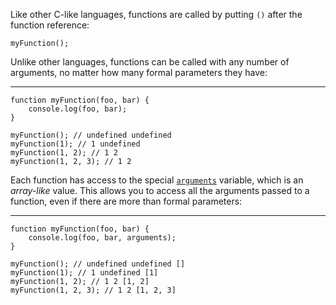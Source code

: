 Like other C-like languages, functions are called by putting `()` after the function reference:

    myFunction();

Unlike other languages, functions can be called with any number of arguments, no matter how many formal parameters they have:

------------------------------------------------------------------------


    function myFunction(foo, bar) {
        console.log(foo, bar);
    }

    myFunction(); // undefined undefined
    myFunction(1); // 1 undefined
    myFunction(1, 2); // 1 2
    myFunction(1, 2, 3); // 1 2

Each function has access to the special [`arguments`](https://developer.mozilla.org/en-US/docs/Web/JavaScript/Reference/Functions/arguments) variable, which is an *array-like* value. This allows you to access all the arguments passed to a function, even if there are more than formal parameters:

------------------------------------------------------------------------


    function myFunction(foo, bar) {
        console.log(foo, bar, arguments);
    }

    myFunction(); // undefined undefined []
    myFunction(1); // 1 undefined [1]
    myFunction(1, 2); // 1 2 [1, 2]
    myFunction(1, 2, 3); // 1 2 [1, 2, 3]
